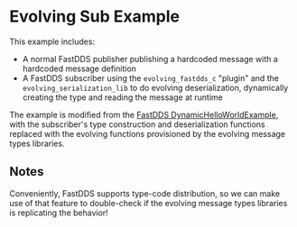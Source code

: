 # Evolving Sub Example

This example includes:
- A normal FastDDS publisher publishing a hardcoded message with a hardcoded message definition
- A FastDDS subscriber using the `evolving_fastdds_c` "plugin" and the `evolving_serialization_lib` to do evolving deserialization, dynamically creating the type and reading the message at runtime

The example is modified from the [FastDDS DynamicHelloWorldExample](https://github.com/eProsima/Fast-DDS/tree/master/examples/cpp/dds/DynamicHelloWorldExample), with the subscriber's type construction and deserialization functions replaced with the evolving functions provisioned by the evolving message types libraries.



## Notes

Conveniently, FastDDS supports type-code distribution, so we can make use of that feature to double-check if the evolving message types libraries is replicating the behavior!
